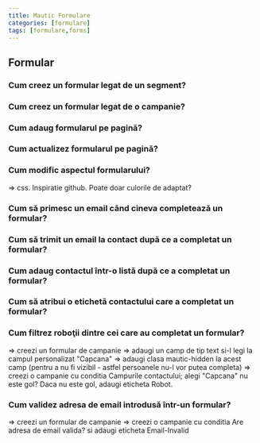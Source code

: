 ```yaml
---
title: Mautic Formulare
categories: [formulare]
tags: [formulare,forms]
---
```


## Formular

### Cum creez un formular legat de un segment?

### Cum creez un formular legat de o campanie?

### Cum adaug formularul pe pagină?

### Cum actualizez formularul pe pagină?

### Cum modific aspectul formularului?

=> css. Inspiratie github. Poate doar culorile de adaptat?

### Cum să primesc un email când cineva completează un formular?

### Cum să trimit un email la contact după ce a completat un formular?

### Cum adaug contactul într-o listă după ce a completat un formular?

### Cum să atribui o etichetă contactului care a completat un formular?

### Cum filtrez roboţii dintre cei care au completat un formular?

=> creezi un formular de campanie
=> adaugi un camp de tip text si-l legi la campul personalizat "Capcana"
=> adaugi clasa mautic-hidden la acest camp (pentru a nu fi vizibil - astfel persoanele nu-l vor putea completa)
=> creezi o campanie cu conditia Campurile contactului; alegi "Capcana" nu este gol? Daca nu este gol, adaugi eticheta Robot.

### Cum validez adresa de email introdusă într-un formular?

=> creezi un formular de campanie
=> creezi o campanie cu conditia Are adresa de email valida? si adaugi eticheta Email-Invalid


